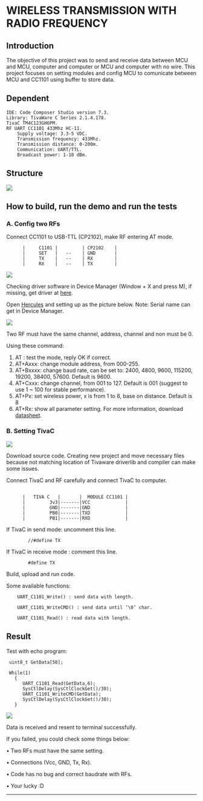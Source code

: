 # **WIRELESS TRANSMISSION WITH RADIO FREQUENCY**

## **Introduction**

The objective of this project was to send and receive data between MCU and MCU, computer and computer or MCU and computer with no wire. This project  focuses on setting modules and config MCU to comunicate between MCU and CC1101 using buffer to store data. 

## **Dependent**

	IDE: Code Composer Studio version 7.3.
	Library: TivaWare C Series 2.1.4.178.
	TivaC TM4C123GH6PM.
	RF UART CC1101 433Mhz HC-11.
		Supply voltage: 3.3-5 VDC.
		Transmission frequency: 433Mhz.
		Transmission distance: 0-200m.
		Communication: UART/TTL.
		Broadcast power: 1-10 dBm.
	
## **Structure**

![](https://sv1.uphinhnhanh.com/images/2018/06/20/image53571.png)


## **How to build, run the demo and run the tests**


### A. Config two RFs 
Connect CC1101 to USB-TTL (CP2102), make RF entering AT mode.

          |     C1101 |         | CP2102    | 
          |     SET   |   --    | GND       |  
          |     TX    |   --    | RX        | 
          |     RX    |   --    | TX        |

![](https://sv1.uphinhnhanh.com/images/2018/06/20/image7e812.png)


        
 Checking driver software in Device Manager (Window + X and press M), if missing, get driver at [here](https://www.silabs.com/products/development-tools/software/usb-to-uart-bridge-vcp-drivers).
        
 Open [Hercules](https://www.hw-group.com/software/hercules-setup-utility) and setting up as the picture below. Note: Serial name can get in Device Manager.

 ![](https://sv1.uphinhnhanh.com/images/2018/06/20/image8aaac.png)

 Two RF must have the same channel, address, channel and non must be 0.

 Using these command:
1.	AT : test the mode, reply OK if correct.
2.	AT+Axxx: change module address, from 000-255.
3.	AT+Bxxxx: change baud rate, can be set to:  2400, 4800, 9600, 115200, 19200, 38400, 57600. Default is 9600.
4.	AT+Cxxx: change channel, from 001 to 127. Default is 001 (suggest to use 1 ~ 100 for stable performance).
5.	AT+Px: set wireless power, x is from 1 to 8, base on distance. Default is 8
6.	AT+Rx: show all parameter setting.
   For more information, download [datasheet](https://github.com/PIFClub/TIVAC123_CC1101/tree/master/TIVA_CC1101_UART/~Docs).

### B.	Setting TivaC

![](https://sv1.uphinhnhanh.com/images/2018/06/20/imaged44be.png)



Download source code.
Creating new project and move necessary files because not matching location of Tivaware driverlib and compiler can make some issues.

 Connect TivaC and RF carefully and connect TivaC to computer.
## ## 
          |   TIVA C   |       |  MODULE CC1101 |
          |         3v3|-------|VCC             |
          |         GND|-------|GND             | 
          |         PB0|-------|TXD             |
          |         PB1|-------|RXD             |
 

If TivaC in send mode: uncomment this line.

			//#define TX

If TivaC in receive mode : comment this line.

			#define TX

Build, upload and run code.

Some available functions:

		UART_C1101_Write() : send data with length.

		UART_C1101_WriteCMD() : send data until ‘\0’ char.

		UART_C1101_Read() : read data with length.




## **Result**

Test with echo program:




     uint8_t GetData[50];

     While(1)
       {
          UART_C1101_Read(GetData,6);
          SysCtlDelay(SysCtlClockGet()/30);
          UART_C1101_WriteCMD(GetData);
          SysCtlDelay(SysCtlClockGet()/30);
       }

![](http://sv1.upsieutoc.com/2018/06/21/image53b76e652d4649e8.png)

Data is received and resent to terminal successfully.

If you failed, you could check some things below:

 •	Two RFs must have the same setting.

 •	Connections (Vcc, GND, Tx, Rx).

 •	Code has no bug and correct baudrate with RFs.

 •	Your lucky :D 


	

***
